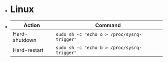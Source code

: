 - # Linux
- | Action | Command | 
  | ----------- | ----------- | 
  | Hard-shutdown | `sudo sh -c "echo o > /proc/sysrq-trigger"` | 
  | Hard-restart | `sudo sh -c "echo b > /proc/sysrq-trigger"` |